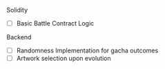 Solidity

- [ ] Basic Battle Contract Logic

Backend

- [ ] Randomness Implementation for gacha outcomes
- [ ] Artwork selection upon evolution
